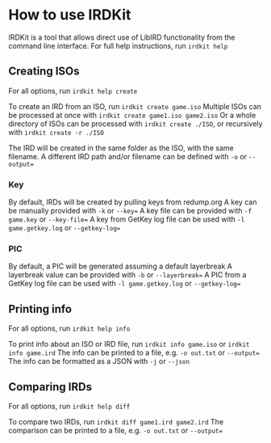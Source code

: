 # How to use IRDKit

IRDKit is a tool that allows direct use of LibIRD functionality from the command line interface.
For full help instructions, run `irdkit help`

## Creating ISOs

For all options, run `irdkit help create`

To create an IRD from an ISO, run `irdkit create game.iso`
Multiple ISOs can be processed at once with `irdkit create game1.iso game2.iso`
Or a whole directory of ISOs can be processed with `irdkit create ./ISO`, or recursively with `irdkit create -r ./ISO`

The IRD will be created in the same folder as the ISO, with the same filename.
A different IRD path and/or filename can be defined with `-o` or `--output=`

### Key
By default, IRDs will be created by pulling keys from redump.org
A key can be manually provided with `-k` or `--key=`
A key file can be provided with `-f game.key` or `--key-file=`
A key from GetKey log file can be used with `-l game.getkey.log` or `--getkey-log=`

### PIC
By default, a PIC will be generated assuming a default layerbreak
A layerbreak value can be provided with `-b` or `--layerbreak=`
A PIC from a GetKey log file can be used with `-l game.getkey.log` or `--getkey-log=`

## Printing info

For all options, run `irdkit help info`

To print info about an ISO or IRD file, run `irdkit info game.iso` or `irdkit info game.ird`
The info can be printed to a file, e.g. `-o out.txt` or `--output=`
The info can be formatted as a JSON with `-j` or `--json`

## Comparing IRDs

For all options, run `irdkit help diff`

To compare two IRDs, run `irdkit diff game1.ird game2.ird`
The comparison can be printed to a file, e.g. `-o out.txt` or `--output=`
